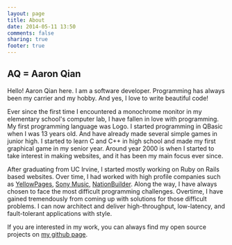 ```yaml
---
layout: page
title: About
date: 2014-05-11 13:50
comments: false
sharing: true
footer: true
---
```


## AQ = Aaron Qian

Hello! Aaron Qian here. I am a software developer.
Programming has always been my carrier and my hobby.
And yes, I love to write beautiful code!

Ever since the first time I encountered a monochrome monitor in my
elementary school's computer lab, I have fallen in love with programming.
My first programming language was Logo. I started programming in QBasic when
I was 13 years old. And have already made several simple games in junior high.
I started to learn C and C++ in high school and made my first graphical game
in my senior year. Around year 2000 is when I started to take interest in
making websites, and it has been my main focus ever since.

After graduating from UC Irvine, I started mostly working on Ruby on Rails based
websites. Over time, I had worked with high profile companies such as
[YellowPages](http://yp.com),
[Sony Music](http://www.sonymusic.com),
[NationBuilder](http://nationbuilder.com).
Along the way, I have always chosen to face the most difficult programming
challenges. Overtime, I have gained tremendously from coming up with solutions
for those difficult problems. I can now architect and deliver high-throughput,
low-latency, and fault-tolerant applications with style.

If you are interested in my work, you can always find my open source projects
on [my github page](https://github.com/aq1018).
